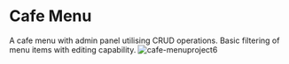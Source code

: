 # Cafe Menu
A cafe menu with admin panel utilising CRUD operations. Basic filtering of menu items with editing capability.
![cafe-menuproject6](https://github.com/Tony-devops/Cafe-Menu/assets/111275895/a2ff87bf-ca68-416d-80bd-8d00d4b08ff3)
